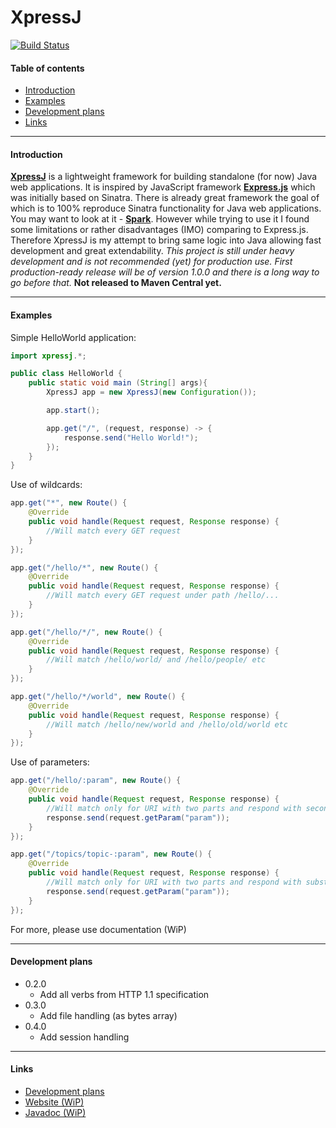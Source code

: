 # XpressJ

[![Build Status](https://travis-ci.org/akamensky/XpressJ.svg?branch=master)](https://travis-ci.org/akamensky/XpressJ)

#### Table of contents
- [Introduction](#introduction)
- [Examples](#examples)
- [Development plans](#development-plans)
- [Links](#links)

---
#### Introduction
[__XpressJ__](https://github.com/akamensky/XpressJ) is a lightweight framework for building standalone (for now) Java web applications. It is inspired by JavaScript framework [__Express.js__](https://github.com/visionmedia/express) which was initially based on Sinatra. There is already great framework the goal of which is to 100% reproduce Sinatra functionality for Java web applications. You may want to look at it - [__Spark__](https://github.com/perwendel/spark). However while trying to use it I found some limitations or rather disadvantages (IMO) comparing to Express.js. Therefore XpressJ is my attempt to bring same logic into Java allowing fast development and great extendability. _This project is still under heavy development and is not recommended (yet) for production use. First production-ready release will be of version 1.0.0 and there is a long way to go before that._ __Not released to Maven Central yet.__

---
#### Examples
Simple HelloWorld application:
```java
import xpressj.*;

public class HelloWorld {
    public static void main (String[] args){
        XpressJ app = new XpressJ(new Configuration());

        app.start();

        app.get("/", (request, response) -> {
            response.send("Hello World!");
        });
    }
}
```
Use of wildcards:
```java
app.get("*", new Route() {
    @Override
    public void handle(Request request, Response response) {
        //Will match every GET request
    }
});

app.get("/hello/*", new Route() {
    @Override
    public void handle(Request request, Response response) {
        //Will match every GET request under path /hello/...
    }
});

app.get("/hello/*/", new Route() {
    @Override
    public void handle(Request request, Response response) {
        //Will match /hello/world/ and /hello/people/ etc
    }
});

app.get("/hello/*/world", new Route() {
    @Override
    public void handle(Request request, Response response) {
        //Will match /hello/new/world and /hello/old/world etc
    }
});
```
Use of parameters:
```java
app.get("/hello/:param", new Route() {
    @Override
    public void handle(Request request, Response response) {
        //Will match only for URI with two parts and respond with second part
        response.send(request.getParam("param"));
    }
});

app.get("/topics/topic-:param", new Route() {
    @Override
    public void handle(Request request, Response response) {
        //Will match only for URI with two parts and respond with substitution for :param
        response.send(request.getParam("param"));
    }
});
```
For more, please use documentation (WiP)

---
#### Development plans
- 0.2.0
    - Add all verbs from HTTP 1.1 specification
- 0.3.0
    - Add file handling (as bytes array)
- 0.4.0
    - Add session handling

---
#### Links
- [Development plans](https://trello.com/b/07AvGeym/xpressj)
- [Website (WiP)](http://xpressj.com/)
- [Javadoc (WiP)](http://xpressj.com/javadoc)
